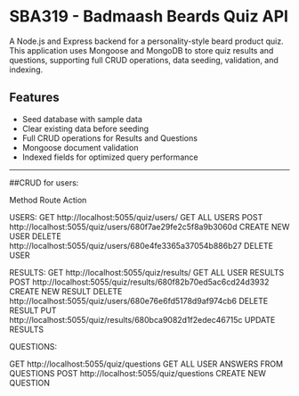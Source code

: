 # SBA319 - Badmaash Beards Quiz API

A Node.js and Express backend for a personality-style beard product quiz. This application uses Mongoose and MongoDB to store quiz results and questions, supporting full CRUD operations, data seeding, validation, and indexing.


## Features

- Seed database with sample data
- Clear existing data before seeding
- Full CRUD operations for Results and Questions
- Mongoose document validation
- Indexed fields for optimized query performance

---
##CRUD for users:

Method	         Route	              Action

USERS: 
GET 	   http://localhost:5055/quiz/users/      GET ALL USERS
POST       http://localhost:5055/quiz/users/680f7ae29fe2c5f8a9b3060d  CREATE NEW USER
DELETE     http://localhost:5055/quiz/users/680e4fe3365a37054b886b27   DELETE USER


RESULTS:
GET        http://localhost:5055/quiz/results/  	GET ALL USER RESULTS
POST http://localhost:5055/quiz/results/680f82b70ed5ac6cd24d3932 CREATE NEW RESULT
DELETE   http://localhost:5055/quiz/users/680e76e6fd5178d9af974cb6  DELETE RESULT
PUT 	 http://localhost:5055/quiz/results/680bca9082d1f2edec46715c UPDATE RESULTS
  

QUESTIONS:  

GET   http://localhost:5055/quiz/questions   GET ALL USER ANSWERS FROM QUESTIONS
POST  http://localhost:5055/quiz/questions   CREATE NEW QUESTION




